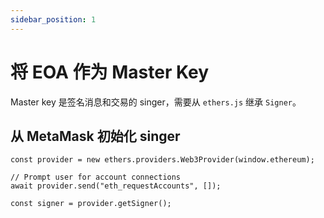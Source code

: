 ```yaml
---
sidebar_position: 1
---
```


# 将 EOA 作为 Master Key

Master key 是签名消息和交易的 singer，需要从 `ethers.js` 继承 `Signer`。

## 从 MetaMask 初始化 singer

```tsx
const provider = new ethers.providers.Web3Provider(window.ethereum);

// Prompt user for account connections
await provider.send("eth_requestAccounts", []);

const signer = provider.getSigner();
```